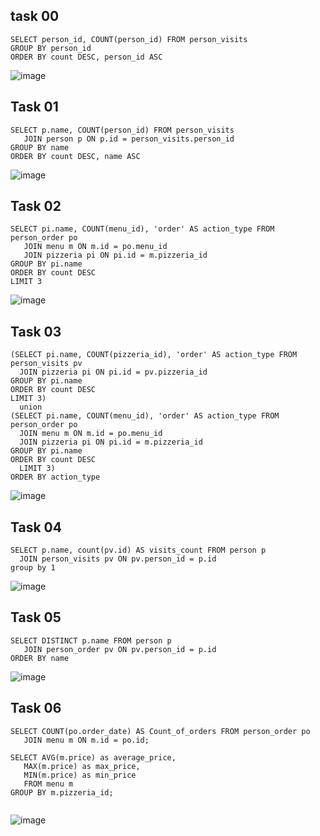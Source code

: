  ## task 00
 ```
SELECT person_id, COUNT(person_id) FROM person_visits
GROUP BY person_id
ORDER BY count DESC, person_id ASC
```
![image](https://github.com/piviich/db_practice/assets/144881369/0251b746-8378-4fd1-a2b2-06ae146a19f0)

 ## Task 01 

 ```
SELECT p.name, COUNT(person_id) FROM person_visits
	JOIN person p ON p.id = person_visits.person_id
GROUP BY name
ORDER BY count DESC, name ASC
```
![image](https://github.com/piviich/db_practice/assets/144881369/54d9ae8d-535c-4c4e-b6df-2888142a3a62)

 ## Task 02
 ```
SELECT pi.name, COUNT(menu_id), 'order' AS action_type FROM person_order po
	JOIN menu m ON m.id = po.menu_id
	JOIN pizzeria pi ON pi.id = m.pizzeria_id
GROUP BY pi.name
ORDER BY count DESC
LIMIT 3
```

![image](https://github.com/piviich/db_practice/assets/144881369/51ead2d3-0cb8-49b9-b8d3-deaa17630c3f)

  ## Task 03

  ```
(SELECT pi.name, COUNT(pizzeria_id), 'order' AS action_type FROM person_visits pv
	JOIN pizzeria pi ON pi.id = pv.pizzeria_id
GROUP BY pi.name
ORDER BY count DESC
LIMIT 3)
	union
(SELECT pi.name, COUNT(menu_id), 'order' AS action_type FROM person_order po
	JOIN menu m ON m.id = po.menu_id
	JOIN pizzeria pi ON pi.id = m.pizzeria_id
GROUP BY pi.name
ORDER BY count DESC
	LIMIT 3)
ORDER BY action_type
```
![image](https://github.com/piviich/db_practice/assets/144881369/d5db9756-a57b-40a3-b597-401f52b36a5d)


  ## Task 04

  ```
SELECT p.name, count(pv.id) AS visits_count FROM person p
	JOIN person_visits pv ON pv.person_id = p.id
group by 1
```
![image](https://github.com/piviich/db_practice/assets/144881369/90472d01-db92-4e41-a11e-361b15d40597)

 ## Task 05
 ```
SELECT DISTINCT p.name FROM person p
	JOIN person_order pv ON pv.person_id = p.id
ORDER BY name
```
![image](https://github.com/piviich/db_practice/assets/144881369/c50fd28d-e605-45a3-bd48-d0cb7b27b6c9)

 ## Task 06
 ```
SELECT COUNT(po.order_date) AS Count_of_orders FROM person_order po
	JOIN menu m ON m.id = po.id;

SELECT AVG(m.price) as average_price,
	MAX(m.price) as max_price,
	MIN(m.price) as min_price
	FROM menu m
GROUP BY m.pizzeria_id;


```
![image](https://github.com/piviich/db_practice/assets/144881369/84bdb446-40fa-4e33-98cf-232fe36b3a1d)



